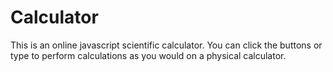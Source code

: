 # Calculator
This is an online javascript scientific calculator. You can click the buttons or type to perform calculations as you would on a physical calculator.
